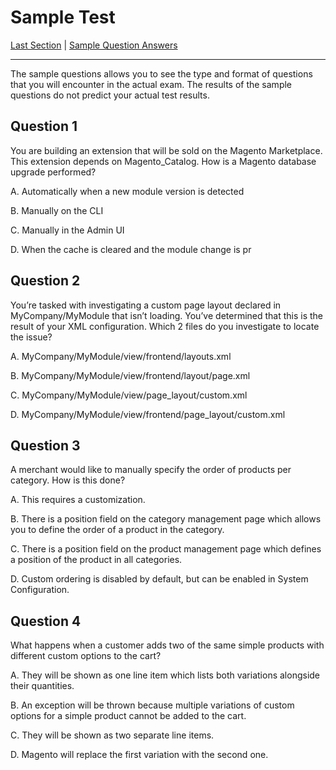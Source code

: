 # Sample Test

[Last Section](./6.md) | [Sample Question Answers](./a.md)

------


The sample questions allows you to see the type and format of questions that you will encounter in the actual exam. The results of the sample questions do not predict your actual test results.

## Question 1

You are building an extension that will be sold on the Magento Marketplace. This extension depends on Magento_Catalog. How is a Magento database upgrade performed?

A. Automatically when a new module version is detected

B. Manually on the CLI

C. Manually in the Admin UI

D. When the cache is cleared and the module change is pr

## Question 2

You’re tasked with investigating a custom page layout declared in MyCompany/MyModule that isn’t loading. You’ve determined that this is the result of your XML configuration. Which 2 files do you investigate to locate the issue?

A. MyCompany/MyModule/view/frontend/layouts.xml

B. MyCompany/MyModule/view/frontend/layout/page.xml

C. MyCompany/MyModule/view/page_layout/custom.xml

D. MyCompany/MyModule/view/frontend/page_layout/custom.xml

## Question 3

A merchant would like to manually specify the order of products per category. How is this done?

A. This requires a customization.

B. There is a position field on the category management page which allows you to define the order of a product in the category.

C. There is a position field on the product management page which defines a position of the product in all categories.

D. Custom ordering is disabled by default, but can be enabled in System Configuration.

## Question 4

What happens when a customer adds two of the same simple products with different custom options to the cart?

A. They will be shown as one line item which lists both variations alongside their quantities.

B. An exception will be thrown because multiple variations of custom options for a simple product cannot be added to the cart.

C. They will be shown as two separate line items.

D. Magento will replace the first variation with the second one.
